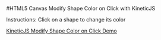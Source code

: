 
#HTML5 Canvas Modify Shape Color on Click with KineticJS

Instructions: Click on a shape to change its color

<a class="jsbin-embed" href="http://jsbin.com/wovehe/1/embed?js,output">KineticJS Modify Shape Color on Click Demo</a><script src="http://static.jsbin.com/js/embed.js"></script>